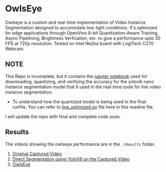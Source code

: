 # OwlsEye
 Owlseye is a custom and real-time implementation of Video Instance Segmentation designed to accomodate low-light conditions. It's optimized for edge applications through OpenVino 8-bit Quantization-Aware Training, Async Pipelining, Brightness Verfication, etc. to give a performance upto 30 FPS at 720p resolution. Tested on Intel Nezha board with LogiTech C270 Webcam.

## NOTE
This Repo is incomplete, but it contains the [jupyter notebook](yolov8-instance-segmentation.ipynb) used for downloading, quantizing, and verifying the accuracy for the yolov8-nano instance segmentation model that it used in the real-time code for live video instance segmentation.

- To understand how the quantized model is being used in the final runfile, You can refer to [live_optimized.py](live_optimized.py) file here in this readme file.

I will update the repo with final and complete code soon.

## Results

The videos showing the owlseye performance are in the `.\Results` folder.
1. [Original Captured Video](Results\lowlight_noenhance.avi)
2. [Direct Segmentation using YoloV8 on the Captured Video](Results\lowlight_original.avi)
3. [OwlsEye](Results\lowlight_zerodce_filter.avi)